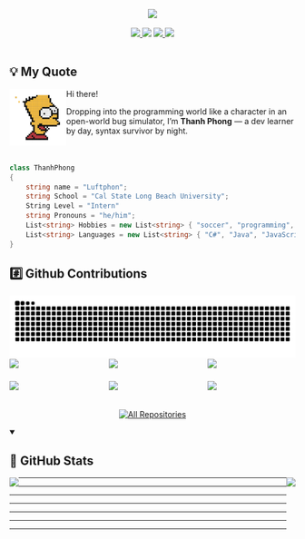 
<p align="center">
    <img src="https://readme-typing-svg.herokuapp.com/?font=Caprasimo&size=40&color=AE82CE&center=true&vCenter=true&width=500&height=70&duration=3000&lines=I'm+not+a+bug;+I'm+Luftphon!;" />
</p>

<div align="center">
   <a href="mailto:thanhphongchupanh@gmail.com">
          <img src="https://img.shields.io/badge/Gmail-FEBB03?color=AAAAAA&style=for-the-badge&logo=gmail&logoColor=red"/>
   </a>
   <a href="">
     <img src="https://img.shields.io/badge/Resume-FF5722?style=for-the-badge&logo=todoist&logoColor=white"/></a>
   </a>
    <a href="https://www.instagram.com/luftphon_/">
<img src="https://img.shields.io/badge/Instagram-%23833AB4?style=for-the-badge&logo=instagram&logoColor=white" />
   </a>
     <a href="https://luftphon-portfolio.vercel.app/">
<img src="https://img.shields.io/badge/Portfolio-%23007ACC?style=for-the-badge&logo=notion&logoColor=white" />
   </a>
</div>

<br>
<summary><h2>💡 My Quote</h2></summary>
<div display="flex">
<img align="left" width="100" height="100" src="https://github.com/Luft-phon/Luft-phon/blob/main/photo/simpson.png">
<p>Hi there!</p>
Dropping into the programming world like a character in an open-world bug simulator, I’m <b>Thanh Phong</b> — a dev learner by day, syntax survivor by night.</div>
</details>
<br>
<br>

```csharp
class ThanhPhong
{
    string name = "Luftphon";
    string School = "Cal State Long Beach University";
    String Level = "Intern"
    string Pronouns = "he/him";
    List<string> Hobbies = new List<string> { "soccer", "programming", "music", "travel" };
    List<string> Languages = new List<string> { "C#", "Java", "JavaScript", "TypeScript", ... };
}
```
  <summary><h2>#️⃣ Github Contributions</h2></summary>
    <a href="https://github.com/Luft-phon?tab=repositories">
      <img src="https://raw.githubusercontent.com/Luft-phon/Luft-phon/output/github-contribution-grid-snake-dark.svg" alt="Snake Gif">
    </a>
   <div style="display: grid; grid-template-columns: repeat(3, 1fr); gap: 20px;">
  <!-- opslink -->
       <a href="https://github.com/Luft-phon/jwt-authentication"><img width="278" src="https://denvercoder1-github-readme-stats.vercel.app/api/pin/?username=Luft-phon&repo=jwt-authentication&theme=material-palenight&bg_color=1F222E&title_color=AE82CE&hide_border=true&show_description=false&show_icons=false"/></a>
     <a href="https://github.com/Luft-phon/badminton-system-frontend-customer"><img width="278" src="https://denvercoder1-github-readme-stats.vercel.app/api/pin/?username=Luft-phon&repo=badminton-system-frontend-customer&theme=material-palenight&bg_color=1F222E&title_color=AE82CE&hide_border=true&show_description=false&show_icons=false"/></a>
         <a href="https://github.com/Luft-phon/badminton-management-system"><img width="278" src="https://denvercoder1-github-readme-stats.vercel.app/api/pin/?username=Luft-phon&repo=badminton-management-system&theme=material-palenight&bg_color=1F222E&title_color=AE82CE&hide_border=true&show_description=false&show_icons=false"/></a>
        <a href="https://github.com/Luft-phon/photobooth-application"><img width="278" src="https://denvercoder1-github-readme-stats.vercel.app/api/pin/?username=Luft-phon&repo=Photobooth-Application&theme=material-palenight&bg_color=1F222E&title_color=AE82CE&hide_border=true&show_description=false&show_icons=false"/></a>
       <a href="https://github.com/Luft-phon/deep-talk-app"><img width="278" src="https://denvercoder1-github-readme-stats.vercel.app/api/pin/?username=Luft-phon&repo=deep-talk-app&theme=material-palenight&bg_color=1F222E&title_color=AE82CE&hide_border=true&show_description=false&show_icons=false"/></a>
        <a href="https://github.com/Luft-phon/react-portfolio"><img width="278" src="https://denvercoder1-github-readme-stats.vercel.app/api/pin/?username=Luft-phon&repo=react-portfolio&theme=material-palenight&bg_color=1F222E&title_color=AE82CE&hide_border=true&show_description=false&show_icons=false"/></a>
</div>
<br>
  <p align="center">
    <a href="https://github.com/Luft-phon?tab=repositories"><img alt="All Repositories" title="All Repositories" src="https://custom-icon-badges.demolab.com/badge/-Click%20Here%20For%20All%20My%20Repos-1F222E?style=for-the-badge&logoColor=white&logo=repo"/></a>
  </p>


<details open>
    <summary><h2>📶 GitHub Stats</h2></summary>
     <a href="https://github.com/Luft-phon?tab=repositories"><img align="left" src="https://github-readme-stats.vercel.app/api?username=Luft-phon&show_icons=true&theme=material-palenight&layout=compact"></a>
      <a href="https://github.com/Luft-phon?tab=repositories"> <img height="180" align="right" src="https://github-readme-stats.vercel.app/api/top-langs/?username=Luft-phon&theme=material-palenight&layout=compact&langs_count=5"></a>

---
---
---
---
---
---
---
</details>

<br>
















